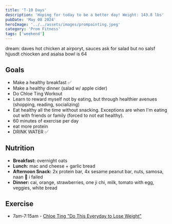```yaml
---
title: 'T-10 Days'
description: 'Hoping for today to be a better day! Weight: 143.8 lbs'
pubDate: 'May 08 2024'
heroImage: '../../assets/images/prompainting.jpeg'
category: 'Prom Fitness'
tags: ['weekend']
---
```


dream: daves hot chicken at airporyt, sauces ask for salad but no salsf hjjusdt chiocken and asalsa bowl is 64

## Goals

- Make a healthy breakfast ✅
- Make a healthy dinner (salad w/ apple cider)
- Do Chloe Ting Workout
- Learn to reward myself not by eating, but through healthier avenues (shopping, reading, socializing)
- Eat healthy all the time without snacking. Exceptions are when I'm eating out with friends or family (forced to not eat healthy).
- 60 minutes of exercise per day
- eat more protein
- DRINK WATER ✅

## Nutrition

- **Breakfast:** overnight oats
- **Lunch:** mac and cheese + garlic bread
- **Afternoon Snack:** 2x protein bar, 4x sesame peanut bar, nuts, samosa, naan 🥲 i failed
- **Dinner:** cai, orange, strawberries, one ji chi, milk, tomato with egg, veggies, white bread

## Exercise

- 7am-7:15am - [Chloe Ting "Do This Everyday to Lose Weight"](https://www.youtube.com/watch?v=2MoGxae-zyo)
